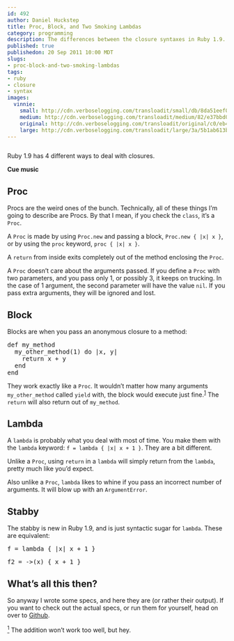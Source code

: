 ```yaml
--- 
id: 492
author: Daniel Huckstep
title: Proc, Block, and Two Smoking Lambdas
category: programming
description: The differences between the closure syntaxes in Ruby 1.9.
published: true
publishedon: 20 Sep 2011 10:00 MDT
slugs: 
- proc-block-and-two-smoking-lambdas
tags: 
- ruby
- closure
- syntax
images: 
  vinnie: 
    small: http://cdn.verboselogging.com/transloadit/small/db/8da51eef09f6549ed52a9444fa0201/vinnie.jpg
    medium: http://cdn.verboselogging.com/transloadit/medium/82/e37bbd0d09a85b24b1265f4a046160/vinnie.jpg
    original: http://cdn.verboselogging.com/transloadit/original/c0/eb484a3e3e543262eb884ec0ae692c/vinnie.jpg
    large: http://cdn.verboselogging.com/transloadit/large/3a/5b1ab613b31ffc526d548f8fe7ecff/vinnie.jpg
---
```

<p><figure><img src="http://cdn.verboselogging.com/transloadit/medium/82/e37bbd0d09a85b24b1265f4a046160/vinnie.jpg" class="fright bleft bbottom round medium" alt="" /></figure></p>
<p>Ruby 1.9 has 4 different ways to deal with closures.</p>
<p><strong>Cue music</strong></p>
<h2>Proc</h2>
<p>Procs are the weird ones of the bunch. Technically, all of these things I&#8217;m going to describe are Procs. By that I mean, if you check the <code>class</code>, it&#8217;s a <code>Proc</code>.</p>
<p>A <code>Proc</code> is made by using <code>Proc.new</code> and passing a block, <code>Proc.new { |x| x }</code>, or by using the <code>proc</code> keyword, <code>proc { |x| x }</code>.</p>
<p>A <code>return</code> from inside exits completely out of the method enclosing the <code>Proc</code>.</p>
<p>A <code>Proc</code> doesn&#8217;t care about the arguments passed. If you define a <code>Proc</code> with two parameters, and you pass only 1, or possibly 3, it keeps on trucking. In the case of 1 argument, the second parameter will have the value <code>nil</code>. If you pass extra arguments, they will be ignored and lost.</p>
<h2>Block</h2>
<p>Blocks are when you pass an anonymous closure to a method:</p>
<pre>def my_method
  my_other_method(1) do |x, y|
    return x + y
  end
end</pre>
<p>They work exactly like a <code>Proc</code>. It wouldn&#8217;t matter how many arguments <code>my_other_method</code> called <code>yield</code> with, the block would execute just fine.<sup class="footnote" id="fnr1"><a href="#fn1">1</a></sup> The <code>return</code> will also return out of <code>my_method</code>.</p>
<h2>Lambda</h2>
<p>A <code>lambda</code> is probably what you deal with most of time. You make them with the <code>lambda</code> keyword: <code>f = lambda { |x| x + 1 }</code>. They are a bit different.</p>
<p>Unlike a <code>Proc</code>, using <code>return</code> in a <code>lambda</code> will simply return from the <code>lambda</code>, pretty much like you&#8217;d expect.</p>
<p>Also unlike a <code>Proc</code>, <code>lambda</code> likes to whine if you pass an incorrect number of arguments. It will blow up with an <code>ArgumentError</code>.</p>
<h2>Stabby</h2>
<p>The stabby is new in Ruby 1.9, and is just syntactic sugar for <code>lambda</code>. These are equivalent:</p>
<pre>f = lambda { |x| x + 1 }</pre>
<pre>f2 = -&gt;(x) { x + 1 }</pre>
<h2>What&#8217;s all this then?</h2>
<p>So anyway I wrote some specs, and here they are (or rather their output). If you want to check out the actual specs, or run them for yourself, head on over to <a href="https://github.com/darkhelmet/proc-block">Github</a>.</p>
<script src="https://gist.github.com/1224675.js?file=out.txt"></script><p class="footnote" id="fn1"><a href="#fnr1"><sup>1</sup></a> The addition won&#8217;t work too well, but hey.</p>